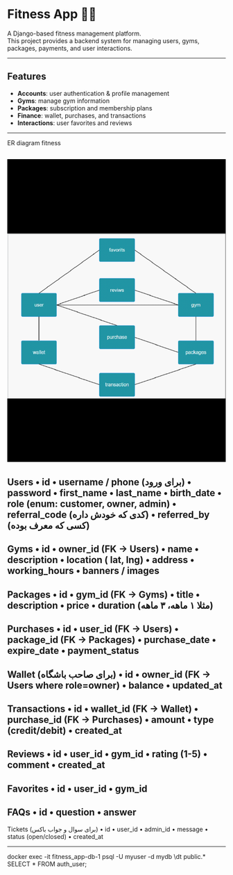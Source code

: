 # Fitness App 🏋️‍♀️

A Django-based fitness management platform.  
This project provides a backend system for managing users, gyms, packages, payments, and user interactions.  

---

## Features
- **Accounts**: user authentication & profile management  
- **Gyms**: manage gym information  
- **Packages**: subscription and membership plans  
- **Finance**: wallet, purchases, and transactions  
- **Interactions**: user favorites and reviews  

---

ER diagram
fitness

![img.png](img.png)
-----------------------

Users
•	id
•	username / phone (برای ورود)
•	password
•	first_name
•	last_name
•	birth_date
•	role (enum: customer, owner, admin)
•	referral_code (کدی که خودش داره)
•	referred_by (کسی که معرف بوده)
-------------------
Gyms
•	id
•	owner_id (FK → Users)
•	name
•	description
•	location ( lat, lng)
•	address
•	working_hours
•	banners / images
--------------------
Packages
•	id
•	gym_id (FK → Gyms)
•	title
•	description
•	price
•	duration (مثلا ۱ ماهه، ۳ ماهه)
-------------------
Purchases
•	id
•	user_id (FK → Users)
•	package_id (FK → Packages)
•	purchase_date
•	expire_date
•	payment_status
--------------
Wallet (برای صاحب باشگاه)
•	id
•	owner_id (FK → Users where role=owner)
•	balance
•	updated_at
----------------
Transactions
•	id
•	wallet_id (FK → Wallet)
•	purchase_id (FK → Purchases)
•	amount
•	type (credit/debit)
•	created_at
---------------------
Reviews
•	id
•	user_id
•	gym_id
•	rating (1-5)
•	comment
•	created_at
-------------------------------
Favorites
•	id
•	user_id
•	gym_id
---------------------------
FAQs
•	id
•	question
•	answer
---------------------------
Tickets (برای سوال و جواب باکس)
•	id
•	user_id
•	admin_id
•	message
•	status (open/closed)
•	created_at

-------------------------------

docker exec -it fitness_app-db-1 psql -U myuser -d mydb
\dt public.*
SELECT * FROM auth_user;


